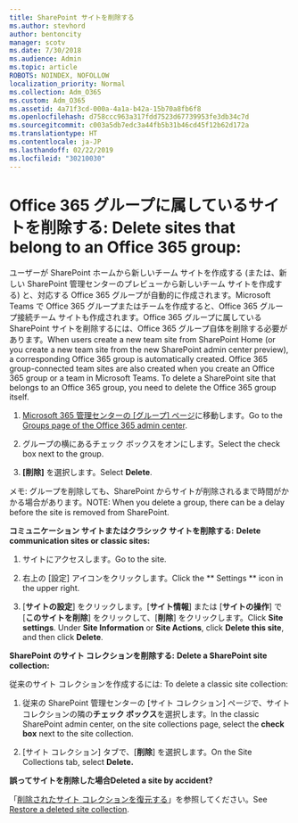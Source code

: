 ```yaml
---
title: SharePoint サイトを削除する
ms.author: stevhord
author: bentoncity
manager: scotv
ms.date: 7/30/2018
ms.audience: Admin
ms.topic: article
ROBOTS: NOINDEX, NOFOLLOW
localization_priority: Normal
ms.collection: Adm_O365
ms.custom: Adm_O365
ms.assetid: 4a71f3cd-000a-4a1a-b42a-15b70a8fb6f8
ms.openlocfilehash: d758ccc963a317fdd7523d67739953fe3db34c7d
ms.sourcegitcommit: c003a5db7edc3a44fb5b31b46cd45f12b62d172a
ms.translationtype: HT
ms.contentlocale: ja-JP
ms.lasthandoff: 02/22/2019
ms.locfileid: "30210030"
---
```

# <a name="delete-sites-that-belong-to-an-office-365-group"></a><span data-ttu-id="c6d21-102">Office 365 グループに属しているサイトを削除する: </span><span class="sxs-lookup"><span data-stu-id="c6d21-102">Delete sites that belong to an Office 365 group:</span></span>

<span data-ttu-id="c6d21-p101">ユーザーが SharePoint ホームから新しいチーム サイトを作成する (または、新しい SharePoint 管理センターのプレビューから新しいチーム サイトを作成する) と、対応する Office 365 グループが自動的に作成されます。Microsoft Teams で Office 365 グループまたはチームを作成すると、Office 365 グループ接続チーム サイトも作成されます。Office 365 グループに属している SharePoint サイトを削除するには、Office 365 グループ自体を削除する必要があります。</span><span class="sxs-lookup"><span data-stu-id="c6d21-p101">When users create a new team site from SharePoint Home (or you create a new team site from the new SharePoint admin center preview), a corresponding Office 365 group is automatically created. Office 365 group-connected team sites are also created when you create an Office 365 group or a team in Microsoft Teams. To delete a SharePoint site that belongs to an Office 365 group, you need to delete the Office 365 group itself.</span></span> 
  
1. <span data-ttu-id="c6d21-106">[Microsoft 365 管理センターの [グループ] ページ](https://portal.office.com/adminportal/home#/groups)に移動します。</span><span class="sxs-lookup"><span data-stu-id="c6d21-106">Go to the [Groups page of the Office 365 admin center](https://portal.office.com/adminportal/home#/groups).</span></span>
    
2. <span data-ttu-id="c6d21-107">グループの横にあるチェック ボックスをオンにします。</span><span class="sxs-lookup"><span data-stu-id="c6d21-107">Select the check box next to the group.</span></span>
    
3. <span data-ttu-id="c6d21-108">**[削除]** を選択します。</span><span class="sxs-lookup"><span data-stu-id="c6d21-108">Select **Delete**.</span></span>
    
<span data-ttu-id="c6d21-109">メモ: グループを削除しても、SharePoint からサイトが削除されるまで時間がかかる場合があります。</span><span class="sxs-lookup"><span data-stu-id="c6d21-109">NOTE: When you delete a group, there can be a delay before the site is removed from SharePoint.</span></span>
  
<span data-ttu-id="c6d21-110">**コミュニケーション サイトまたはクラシック サイトを削除する:** </span><span class="sxs-lookup"><span data-stu-id="c6d21-110">**Delete communication sites or classic sites:**</span></span>

1. <span data-ttu-id="c6d21-111">サイトにアクセスします。</span><span class="sxs-lookup"><span data-stu-id="c6d21-111">Go to the site.</span></span>
  
2. <span data-ttu-id="c6d21-112">右上の [設定] アイコンをクリックします。</span><span class="sxs-lookup"><span data-stu-id="c6d21-112">Click the \*\* Settings \*\* icon in the upper right.</span></span> 
  
3. <span data-ttu-id="c6d21-p102">[**サイトの設定**] をクリックします。[**サイト情報**] または [**サイトの操作**] で [**このサイトを削除**] をクリックして、[**削除**] をクリックします。</span><span class="sxs-lookup"><span data-stu-id="c6d21-p102">Click **Site settings**. Under **Site Information** or **Site Actions**, click **Delete this site**, and then click **Delete**.</span></span>
  
<span data-ttu-id="c6d21-115">**SharePoint のサイト コレクションを削除する:** </span><span class="sxs-lookup"><span data-stu-id="c6d21-115">**Delete a SharePoint site collection:**</span></span>

<span data-ttu-id="c6d21-116">従来のサイト コレクションを作成するには: </span><span class="sxs-lookup"><span data-stu-id="c6d21-116">To delete a classic site collection:</span></span>
  
1. <span data-ttu-id="c6d21-117">従来の SharePoint 管理センターの [サイト コレクション] ページで、サイト コレクションの隣の**チェック ボックス**を選択します。</span><span class="sxs-lookup"><span data-stu-id="c6d21-117">In the classic SharePoint admin center, on the site collections page, select the **check box** next to the site collection.</span></span> 
    
2. <span data-ttu-id="c6d21-118">[サイト コレクション] タブで、[**削除**] を選択します。</span><span class="sxs-lookup"><span data-stu-id="c6d21-118">On the Site Collections tab, select **Delete.**</span></span>
    
<span data-ttu-id="c6d21-119">**誤ってサイトを削除した場合**</span><span class="sxs-lookup"><span data-stu-id="c6d21-119">**Deleted a site by accident?**</span></span>

<span data-ttu-id="c6d21-120">「[削除されたサイト コレクションを復元する](https://go.microsoft.com/fwlink/?linkid=867660)」を参照してください。</span><span class="sxs-lookup"><span data-stu-id="c6d21-120">See [Restore a deleted site collection](https://go.microsoft.com/fwlink/?linkid=867660).</span></span>
  

